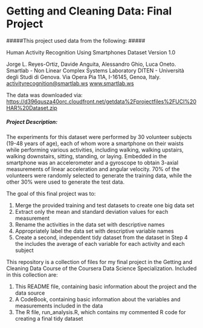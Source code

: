# Getting and Cleaning Data: Final Project #

#####This project used data from the following: #####

Human Activity Recognition Using Smartphones Dataset
Version 1.0

Jorge L. Reyes-Ortiz, Davide Anguita, Alessandro Ghio, Luca Oneto.
Smartlab - Non Linear Complex Systems Laboratory
DITEN - Università degli Studi di Genova.
Via Opera Pia 11A, I-16145, Genoa, Italy.
activityrecognition@smartlab.ws
www.smartlab.ws

The data was downloaded via: https://d396qusza40orc.cloudfront.net/getdata%2Fprojectfiles%2FUCI%20HAR%20Dataset.zip

##### Project Description: #####

The experiments for this dataset were performed by 30 volunteer subjects (19-48 years of age), each of whom wore a smartphone on their waists while performing various activities, including walking, walking upstairs, walking downstairs, sitting, standing, or laying. Embedded in the smartphone was an accelerometer and a gyroscope to obtain 3-axial measurements of linear acceleration and angular velocity. 70% of the volunteers were randomly selected to generate the training data, while the other 30% were used to generate the test data. 

The goal of this final project was to:
  1. Merge the provided training and test datasets to create one big data set
  2. Extract only the mean and standard deviation values for each measurement
  3. Rename the activities in the data set with descriptive names
  4. Appropriately label the data set with descriptive variable names
  5. Create a second, independent tidy dataset from the dataset in Step 4 the includes the average of each variable for each activity and each subject

This repository is a collection of files for my final project in the Getting and Cleaning Data Course of the Coursera Data Science Specialization. Included in this collection are:
  1. This README file, containing basic information about the project and the data source
  2. A CodeBook, containing basic information about the variables and measurements included in the data
  3. The R file, run_analysis.R, which contains my commented R code for creating a final tidy dataset



